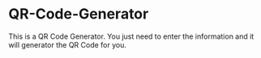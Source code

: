 # QR-Code-Generator
This is a QR Code Generator. You just need to enter the information and it will generator the QR Code for you.
